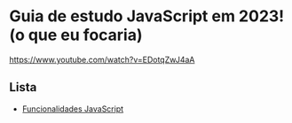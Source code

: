 # Guia de estudo JavaScript em 2023! (o que eu focaria)

https://www.youtube.com/watch?v=EDotqZwJ4aA  

## Lista

- [Funcionalidades JavaScript](https://www.youtube.com/watch?v=37SwqREHRGI)
